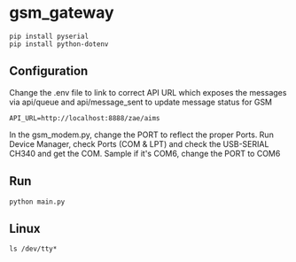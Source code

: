 # gsm_gateway


```
pip install pyserial
pip install python-dotenv
```

## Configuration

Change the .env file to link to correct API URL which exposes the messages via api/queue and api/message_sent to update
message status for GSM

```
API_URL=http://localhost:8888/zae/aims
```

In the gsm_modem.py, change the PORT to reflect the proper Ports. Run Device Manager, check Ports (COM & LPT) and check the 
USB-SERIAL CH340 and get the COM<X>. Sample if it's COM6, change the PORT to COM6

## Run

```
python main.py
```

## Linux

```
ls /dev/tty*
```